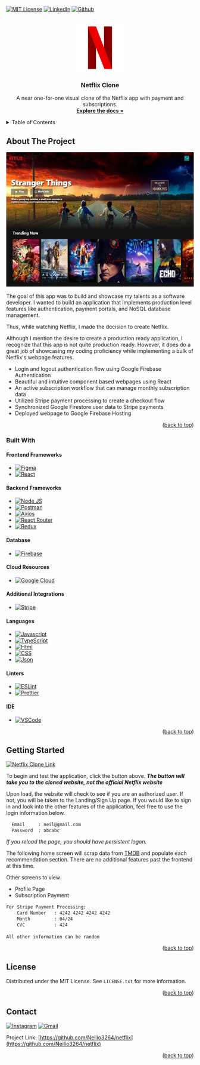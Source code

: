 <a name="readme-top"></a>

<!-- [![Contributors][contributors-shield]][contributors-url] -->
<!-- [![Forks][forks-shield]][forks-url] -->
<!-- [![Stargazers][stars-shield]][stars-url] -->
<!-- [![Issues][issues-shield]][issues-url] -->

[![MIT License][license-shield]][license-url]
[![LinkedIn][linkedin-shield]][linkedin-url]
[![Github][Neilio3264]][Github-url]

<!-- PROJECT LOGO -->
<br />
<div align="center">
  <a href="https://github.com/Neilio3264/netflix">
    <img src="public/logo512.png" alt="Logo" width="128" height="128">
  </a>

  <h3 align="center">Netflix Clone</h3>

  <p align="center">
    A near one-for-one visual clone of the Netflix app with payment and subscriptions.
    <br />
    <a href="https://github.com/Neilio3264/netflix"><strong>Explore the docs »</strong></a>
    <br />
  </p>
</div>

<!-- TABLE OF CONTENTS -->
<details>
  <summary>Table of Contents</summary>
  <ol>
    <li>
      <a href="#about-the-project">About The Project</a>
      <ul>
        <li><a href="#built-with">Built With</a></li>
      </ul>
    </li>
    <li>
      <a href="#getting-started">Getting Started</a>
    </li>
    <li><a href="#license">License</a></li>
    <li><a href="#contact">Contact</a></li>
  </ol>
</details>

<!-- ABOUT THE PROJECT -->

## About The Project

<div align="center">
  <a href="https://netflix-e5188.web.app/">
      <img src="src/assets/misc/homepage.jpg" alt="Netflix" height="360">
  </a>
</div>

The goal of this app was to build and showcase my talents as a software developer. I wanted to build an application that implements production level features like authentication, payment portals, and NoSQL database management.

Thus, while watching Netflix, I made the decision to create Netflix.

Although I mention the desire to create a production ready application, I recognize that this app is not quite production ready. However, it does do a great job of showcasing my coding proficiency while implementing a bulk of Netflix's webpage features.

- Login and logout authentication flow using Google Firebase Authentication
- Beautiful and intuitive component based webpages using React
- An active subscription workflow that can manage monthly subscription data
- Utilized Stripe payment processing to create a checkout flow
- Synchronized Google Firestore user data to Stripe payments
- Deployed webpage to Google Firebase Hosting

<p align="right">(<a href="#readme-top">back to top</a>)</p>

### Built With

#### Frontend Frameworks

- [![Figma][Figma]][Figma-url]
- [![React][React.js]][React-url]

#### Backend Frameworks

- [![Node JS][Node JS]][Node JS-url]
- [![Postman][Postman]][Postman-url]
- [![Axios][Axios]][Axios-url]
- [![React Router][React Router]][React Router-url]
- [![Redux][Redux]][Redux-url]

#### Database

- [![Firebase][Firebase]][Firebase-url]

#### Cloud Resources

- [![Google Cloud][Google Cloud]][Google Cloud-url]

#### Additional Integrations

- [![Stripe][Stripe]][Stripe-url]

#### Languages

- [![Javascript][Javascript]][Javascript-url]
- [![TypeScript][TypeScript]][TypeScript-url]
- [![Html][Html]][Html-url]
- [![CSS][CSS]][CSS-url]
- [![Json][Json]][Json-url]

#### Linters

- [![ESLint][ESLint]][ESLint-url]
- [![Prettier][Prettier]][Prettier-url]

#### IDE

- [![VSCode][VSCode]][VSCode-url]

<p align="right">(<a href="#readme-top">back to top</a>)</p>

<!-- GETTING STARTED -->

## Getting Started

[![Netflix Clone Link][Netflix]][Netflix-url]

To begin and test the application, click the button above. **_The button will take you to the cloned website, not the official Netflix website_**

Upon load, the website will check to see if you are an authorized user. If not, you will be taken to the Landing/Sign Up page. If you would like to sign in and look into the other features of the application, feel free to use the login information below.

```
  Email     : neil@gmail.com
  Password  : abcabc
```

_If you reload the page, you should have persistent logon._

The following home screen will scrap data from [TMDB](https://www.themoviedb.org/) and populate each recommendation section. There are no additional features past the frontend at this time.

Other screens to view:

- Profile Page
- Subscription Payment

```
For Stripe Payment Processing:
    Card Number   : 4242 4242 4242 4242
    Month         : 04/24
    CVC           : 424

All other information can be random
```

<p align="right">(<a href="#readme-top">back to top</a>)</p>

<!-- LICENSE -->

## License

Distributed under the MIT License. See `LICENSE.txt` for more information.

<p align="right">(<a href="#readme-top">back to top</a>)</p>

<!-- CONTACT -->

## Contact

[![Instagram][@neilrathod11]][Instagram-url] [![Gmail][neilrathod12]][Gmail-url]

Project Link: [https://github.com/Neilio3264/netflix](https://github.com/Neilio3264/netflix)

<p align="right">(<a href="#readme-top">back to top</a>)</p>

[Netflix]: https://img.shields.io/badge/Netflix-E50914?style=for-the-badge&logo=netflix&logoColor=white
[Netflix-url]: https://netflix-e5188.web.app/
[license-shield]: https://img.shields.io/github/license/othneildrew/Best-README-Template.svg?style=for-the-badge
[license-url]: https://github.com/Neilio3264/netflix/blob/master/LICENSE.txt
[linkedin-shield]: https://img.shields.io/badge/-LinkedIn-black.svg?style=for-the-badge&logo=linkedin&colorB=555
[linkedin-url]: https://linkedin.com/in/neilrathod
[Neilio3264]: https://img.shields.io/badge/github-%23121011.svg?style=for-the-badge&logo=github&logoColor=white
[GitHub-url]: https://github.com/Neilio3264
[@neilrathod11]: https://img.shields.io/badge/Instagram-%23E4405F.svg?style=for-the-badge&logo=Instagram&logoColor=white
[Instagram-url]: https://instagram.com/neilrathod11
[neilrathod12]: https://img.shields.io/badge/Gmail-D14836?style=for-the-badge&logo=gmail&logoColor=white
[Gmail-url]: mailto:neilrathod12@gmail.com
[product-screenshot]: src/assets/misc/homepage.jpg

<!-- Frontend -->

[Figma]: https://img.shields.io/badge/figma-%23F24E1E.svg?style=for-the-badge&logo=figma&logoColor=white
[Figma-url]: https://www.figma.com/
[React.js]: https://img.shields.io/badge/React-20232A?style=for-the-badge&logo=react&logoColor=61DAFB
[React-url]: https://reactjs.org/

<!-- Backend -->

[Node JS]: https://img.shields.io/badge/Node%20js-339933?style=for-the-badge&logo=nodedotjs&logoColor=white
[Node JS-url]: https://nodejs.org/
[Postman]: https://img.shields.io/badge/Postman-FF6C37?style=for-the-badge&logo=Postman&logoColor=white
[Postman-url]: https://www.postman.com/
[Axios]: https://img.shields.io/badge/axios-671ddf?&style=for-the-badge&logo=axios&logoColor=white
[Axios-url]: https://axios-http.com/
[React Router]: https://img.shields.io/badge/React_Router-CA4245?style=for-the-badge&logo=react-router&logoColor=white
[React Router-url]: https://reactrouter.com/
[Redux]: https://img.shields.io/badge/Redux-593D88?style=for-the-badge&logo=redux&logoColor=white
[Redux-url]: https://redux.js.org/

<!-- Database -->

[Firebase]: https://img.shields.io/badge/firebase-ffca28?style=for-the-badge&logo=firebase&logoColor=black
[Firebase-url]: https://firebase.google.com/

<!-- Cloud -->

[Google Cloud]: https://img.shields.io/badge/Google_Cloud-4285F4?style=for-the-badge&logo=google-cloud&logoColor=white
[Google Cloud-url]: https://cloud.google.com/

<!-- Languages -->

[TypeScript]: https://img.shields.io/badge/TypeScript-007ACC?style=for-the-badge&logo=typescript&logoColor=white
[TypeScript-url]: https://www.typescriptlang.org/
[Json]: https://img.shields.io/badge/json-5E5C5C?style=for-the-badge&logo=json&logoColor=white
[Json-url]: https://www.json.org/json-en.html
[Javascript]: https://img.shields.io/badge/JavaScript-323330?style=for-the-badge&logo=javascript&logoColor=F7DF1E
[Javascript-url]: https://www.javascript.com/
[Html]: https://img.shields.io/badge/HTML5-E34F26?style=for-the-badge&logo=html5&logoColor=white
[Html-url]: https://html.spec.whatwg.org/
[CSS]: https://img.shields.io/badge/CSS3-1572B6?style=for-the-badge&logo=css3&logoColor=white
[CSS-url]: https://www.w3.org/TR/CSS/#css

<!-- Linters -->

[ESLint]: https://img.shields.io/badge/eslint-3A33D1?style=for-the-badge&logo=eslint&logoColor=white
[ESLint-url]: https://eslint.org/
[Prettier]: https://img.shields.io/badge/prettier-1A2C34?style=for-the-badge&logo=prettier&logoColor=F7BA3E
[Prettier-url]: https://prettier.io/

<!-- Additional Integrations -->

[Stripe]: https://img.shields.io/badge/Stripe-626CD9?style=for-the-badge&logo=Stripe&logoColor=white
[Stripe-url]: https://stripe.com/

<!-- IDE -->

[VSCode]: https://img.shields.io/badge/VSCode-0078D4?style=for-the-badge&logo=visual%20studio%20code&logoColor=white
[VSCode-url]: https://code.visualstudio.com/
